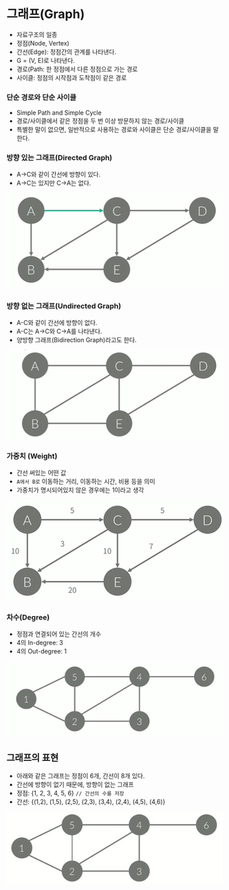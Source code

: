 # 그래프(Graph)
- 자료구조의 일종
- 정점(Node, Vertex)
- 간선(Edge): 정점간의 관계를 나타낸다.
- G = (V, E)로 나타낸다.
- 경로(Path: 한 정점에서 다른 정점으로 가는 경로
- 사이클: 정점의 시작점과 도착점이 같은 경로

### 단순 경로와 단순 사이클 
- Simple Path and  Simple Cycle
- 경로/사이클에서 같은 정점을 두 번 이상 방문하지 않는 경로/사이클
- 특별한 말이 없으면, 일반적으로 사용하는 경로와 사이클은 단순 경로/사이클을 말한다.

### 방향 있는 그래프(Directed Graph)
- A->C와 같이 간선에 방향이 있다.
- A->C는 있지만 C->A는 없다.

![BigO](images/directed_graph.png)

### 방향 없는 그래프(Undirected Graph)
- A-C와 같이 간선에 방향이 없다.
- A-C는 A->C와 C->A를 나타낸다.
- 양방향 그래프(Bidirection Graph)라고도 한다.

![BigO](images/undirected_graph.png)


### 가중치 (Weight)
- 간선 써있는 어떤 값
- `A에서 B로` 이동하는 거리, 이동하는 시간, 비용 등을 의미
- 가중치가 명시되어있지 않은 경우에는 1이라고 생각

![BigO](images/weight.png)

### 차수(Degree)
- 정점과 연결되어 있는 간선의 개수
- 4의 In-degree: 3
- 4의 Out-degree: 1

![BigO](images/graph_degree.png)

## 그래프의 표현
- 아래와 같은 그래프는 정점이 6개, 간선이 8개 있다.
- 간선에 방향이 없기 때문에, 방향이 없는 그래프
- 정점: {1, 2, 3, 4, 5, 6} `// 간선의 수를 저장`
- 간선: {(1,2), (1,5), (2,5), (2,3), (3,4), (2,4), (4,5), (4,6)}

![BigO](images/graph_representation.png)

